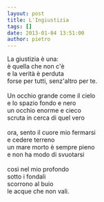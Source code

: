 ```yaml
---
layout: post
title: L'Ingiustizia
tags: []
date: 2013-01-04 13:51:00
author: pietro
---
```

La giustizia è una:<br/>è quella che non c'è<br/>e la verità è perduta<br/>forse per tutti, senz'altro per te.<br/><br/>Un occhio grande come il cielo<br/>e lo spazio fondo e nero<br/>un occhio enorme e cieco<br/>scruta in cerca di quel vero<br/><br/>ora, sento il cuore mio fermarsi<br/>e cedere terreno<br/>un mare morto è sempre pieno<br/>e non ha modo di svuotarsi<br/><br/>così nel mio profondo<br/>sotto i fondali<br/>scorrono al buio<br/>le acque che non vali.
